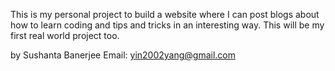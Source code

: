 This is my personal project to build a website where I can post blogs about
how to learn coding and tips and tricks in an interesting way.
This will be my first real world project too.

by Sushanta Banerjee
Email: yin2002yang@gmail.com
